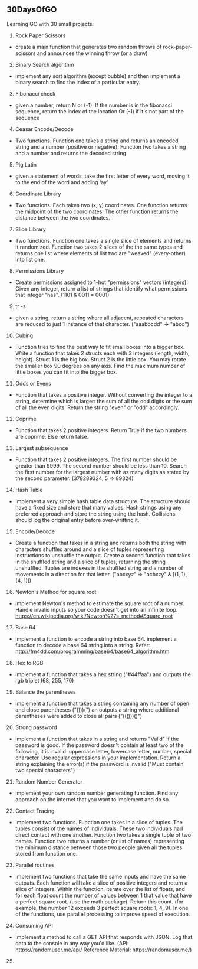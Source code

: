 ## 30DaysOfGO

Learning GO with 30 small projects:

1. Rock Paper Scissors

- create a main function that generates two random throws of rock-paper-scissors and announces the winning throw (or a draw)

2. Binary Search algorithm

- implement any sort algorithm (except bubble) and then implement a binary search to find the index of a particular entry.

3. Fibonacci check

- given a number, return N or (-1). If the number is in the fibonacci sequence, return the index of the location Or (-1) if it's not part of the sequence

4. Ceasar Encode/Decode

- Two functions. Function one takes a string and returns an encoded string and a number (positive or negative). Function two takes a string and a number and returns the decoded string.

5. Pig Latin

- given a statement of words, take the first letter of every word, moving it to the end of the word and adding ‘ay’

6. Coordinate Library

- Two functions. Each takes two (x, y) coordinates. One function returns the midpoint of the two coordinates. The other function returns the distance between the two coordinates.

7. Slice Library

- Two functions. Function one takes a single slice of elements and returns it randomized. Function two takes 2 slices of the the same types and returns one list where elements of list two are "weaved" (every-other) into list one.

8. Permissions Library

- Create permissions assigned to 1-hot "permissions" vectors (integers). Given any integer, return a list of strings that identify what permissions that integer "has". (1101 & 0011 = 0001)

9. tr -s

- given a string, return a string where all adjacent, repeated characters are reduced to just 1 instance of that character. ("aaabbcdd" -> "abcd")

10. Cubing

- Function tries to find the best way to fit small boxes into a bigger box. Write a function that takes 2 structs each with 3 integers (length, width, height). Struct 1 is the big box. Struct 2 is the little box. You may rotate the smaller box 90 degrees on any axis. Find the maximum number of little boxes you can fit into the bigger box.

11. Odds or Evens

- Function that takes a positive integer. Without converting the integer to a string, determine which is larger: the sum of all the odd digits or the sum of all the even digits. Return the string "even" or "odd" accordingly.

12. Coprime

- Function that takes 2 positive integers. Return True if the two numbers are coprime. Else return false.

13. Largest subsequence

- Function that takes 2 positive integers. The first number should be greater than 9999. The second number should be less than 10. Search the first number for the largest number with as many digits as stated by the second parameter. (378289324, 5 => 89324)

14. Hash Table

- Implement a very simple hash table data structure. The structure should have a fixed size and store that many values. Hash strings using any preferred approach and store the string using the hash. Collisions should log the original entry before over-writting it.

15. Encode/Decode

- Create a function that takes in a string and returns both the string with characters shuffled around and a slice of tuples representing instructions to unshuffle the output. Create a second function that takes in the shuffled string and a slice of tuples, returning the string unshuffled. Tuples are indexes in the shuffled string and a number of movements in a direction for that letter.
  ("abcxyz" => "acbxzy" & [(1, 1), (4, 1)])

16. Newton's Method for square root

- implement Newton's method to estimate the square root of a number. Handle invalid inputs so your code doesn't get into an infinite loop. https://en.wikipedia.org/wiki/Newton%27s_method#Square_root

17. Base 64

- implement a function to encode a string into base 64. implement a function to decode a base 64 string into a string. Refer: http://fm4dd.com/programming/base64/base64_algorithm.htm

18. Hex to RGB

- implement a function that takes a hex string ("#44ffaa") and outputs the rgb triplet (68, 255, 170)

19. Balance the parentheses

- implement a function that takes a string containing any number of open and close parentheses ("()))(") an outputs a string where additional parentheses were added to close all pairs ("((()))()")

20. Strong password

- implement a function that takes in a string and returns "Valid" if the password is good. If the password doesn't contain at least two of the following, it is invalid: uppercase letter, lowercase letter, number, special character. Use regular expressions in your implementation. Return a string explaining the error(s) if the password is invalid ("Must contain two special characters")

21. Random Number Generator

- implement your own random number generating function. Find any approach on the internet that you want to implement and do so.

22. Contact Tracing

- Implement two functions. Function one takes in a slice of tuples. The tuples consist of the names of individuals. These two individuals had direct contact with one another. Function two takes a single tuple of two names. Function two returns a number (or list of names) representing the minimum distance between those two people given all the tuples stored from function one.

23. Parallel routines

- Implement two functions that take the same inputs and have the same outputs. Each function will take a slice of positive integers and return a slice of integers. Within the function, iterate over the list of floats, and for each float count the number of values between 1 that value that have a perfect square root. (use the math package). Return this count. (for example, the number 12 exceeds 3 perfect square roots: 1, 4, 9). In one of the functions, use parallel processing to improve speed of execution.

24. Consuming API

- Implement a method to call a GET API that responds with JSON. Log that data to the console in any way you'd like. (API: https://randomuser.me/api/ Reference Material: https://randomuser.me/)

25.
